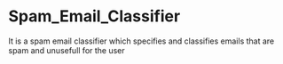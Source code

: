 # Spam_Email_Classifier
It is a spam email classifier which specifies and classifies emails that are spam and unusefull for the user
